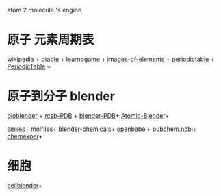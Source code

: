 atom 2 molecule 's engine


# 原子 元素周期表
[wikipedia](https://zh.wikipedia.org/wiki/%E5%8C%96%E5%AD%B8%E5%85%83%E7%B4%A0) + 
[ptable](https://www.ptable.com/) + 
[learnbgame](http://www.learnbgame.com/) +
[images-of-elements](http://images-of-elements.com/) +
[periodictable](http://www.periodictable.com/) +
[PeriodicTable](http://theodoregray.com/PeriodicTable/) +

# 原子到分子 blender
[bioblender](http://www.bioblender.org/) +
[rcsb-PDB](https://www.rcsb.org/) +
[blender-PDB](https://wiki.blender.org/index.php/Extensions:2.6/Py/Scripts/Import-Export/PDB)+
[Atomic-Blender](https://wiki.blender.org/index.php/Extensions%3A2.6/Py/Scripts/Import-Export/Atomic_Blender_Panel)+

[smiles](http://opensmiles.org/spec/open-smiles.html)+
[mol](https://www.chemicalbook.com/Search.aspx)[files](http://www.biotopics.co.uk/jsmol/molecules/)+
[blender-chemicals](https://github.com/patrickfuller/blender-chemicals)+
[openbabel](https://github.com/openbabel/openbabel)+
[pubchem.ncbi](https://pubchem.ncbi.nlm.nih.gov/search/search.cgi)+
[chemexper](http://www.chemexper.com/index.shtml)+

# 细胞
[cellblender](https://github.com/mcellteam/cellblender)+
